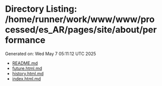 # Directory Listing: /home/runner/work/www/www/processed/es_AR/pages/site/about/performance
Generated on: Wed May  7 05:11:12 UTC 2025

- [README.md](README.md)
- [future.html.md](future.html.md)
- [history.html.md](history.html.md)
- [index.html.md](index.html.md)
